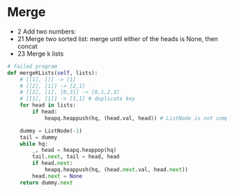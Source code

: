 # Merge



* 2 Add two numbers:
* 21 Merge two sorted list: merge until either of the heads is None, then concat
* 23 Merge k lists

```python
# failed program
def mergeKLists(self, lists):
    # [[1], []] -> [1]
    # [[2], [1]] -> [2,1]
    # [[2], [1], [0,3]] -> [0,1,2,3]
    # [[1], [1]] -> [1,1] # duplicate key
    for head in lists:
        if head:
            heapq.heappush(hq, (head.val, head)) # ListNode is not comparable

    dummy = ListNode(-1)
    tail = dummy
    while hq:
        _, head = heapq.heappop(hq)
        tail.next, tail = head, head
        if head.next:
            heapq.heappush(hq, (head.next.val, head.next))
        head.next = None
    return dummy.next
```

